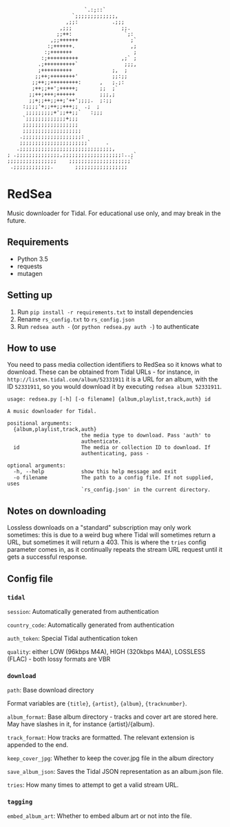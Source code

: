                              `.:;::`
                         `;;;;;;;;;;;;;,
                       ,;;:           .;;;
                     ,;;;                ;;.
                    ;;++:                 `;:
                  ,;;++++++                 ;`
                 :;++++++.                  ,;
                :;+++++++                    ;
               :;++++++++++              ,;` ;
              .;++++++++++`               ;;;,
              ;++++++++++             ;,  ;
             ;;++;++++++++'           ;;:;;
            ;;++;;+++++++++:      ,   ;.;:
            ;++;;++';+++++;       ;;  ;`
           ;;++;+++;++++++        ;;;,;
           ;;+;;++;;++;'++';;;;.  ;:;;
         :;;;;'+;;++;;+++;;  .;  ;
          ;;;;;;;;;+';;++;;`   :;;;
         `;;;;;;;;;;;;;+;;;
         ;;;;;;;;;;;;;;;;;;
         ;;;;;;;;;;;;;;;;;;;
        .;;;;;;;;;;;;;;;;;;;:
        ;;;;;;;;;;;;;;;;;;;;;;`     .
       .;;;;;;;;;;;;;;;;;;;;;;;;;;;;;;,
    ; .;;;;;;;;;;;;;;,;;;;;;;;;;;;;;;;;;;:..;`
    ;;;;;;;;;;;;;;;;    ;;;;;;;;;;;;;;;;;;;;`
     .;;;;;;;;;;;;.       ;;;;;;;;;;;;;;;;;

RedSea
======

Music downloader for Tidal. For educational use only, and may break in the future.

Requirements
------------
* Python 3.5
* requests
* mutagen

Setting up
----------
1. Run `pip install -r requirements.txt` to install dependencies
2. Rename  `rs_config.txt` to `rs_config.json`
2. Run `redsea auth -` (or `python redsea.py auth -`) to authenticate

How to use
----------
You need to pass media collection identifiers to RedSea so it knows what to download. These can be obtained from Tidal URLs - for instance, in `http://listen.tidal.com/album/52331911` it is a URL for an album, with the ID `52331911`, so you would download it by executing `redsea album 52331911`.

    usage: redsea.py [-h] [-o filename] {album,playlist,track,auth} id

    A music downloader for Tidal.

    positional arguments:
      {album,playlist,track,auth}
                            the media type to download. Pass 'auth' to
                            authenticate.
      id                    The media or collection ID to download. If
                            authenticating, pass -

    optional arguments:
      -h, --help            show this help message and exit
      -o filename           The path to a config file. If not supplied, uses
                            `rs_config.json' in the current directory.

Notes on downloading
-----------------------------
Lossless downloads on a "standard" subscription may only work sometimes: this is due to a weird bug where Tidal will sometimes return a URL, but sometimes it will return a 403. This is where the `tries` config parameter comes in, as it continually repeats the stream URL request until it gets a successful response.

Config file
-----------

### `tidal`

`session`: Automatically generated from authentication

`country_code`: Automatically generated from authentication

`auth_token`: Special Tidal authentication token

`quality`: either LOW (96kbps M4A), HIGH (320kbps M4A), LOSSLESS (FLAC) - both lossy formats are VBR

### `download`

`path`: Base download directory

Format variables are `{title}`, `{artist}`, `{album}`, `{tracknumber}`.

`album_format`: Base album directory - tracks and cover art are stored here. May have slashes in it, for instance {artist}/{album}.

`track_format`: How tracks are formatted. The relevant extension is appended to the end.

`keep_cover_jpg`: Whether to keep the cover.jpg file in the album directory

`save_album_json`: Saves the Tidal JSON representation as an album.json file.

`tries`: How many times to attempt to get a valid stream URL.

### `tagging`

`embed_album_art`: Whether to embed album art or not into the file.